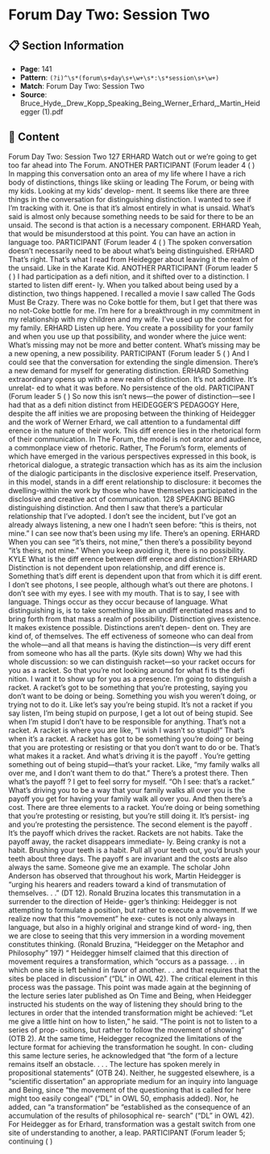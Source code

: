 # Forum Day Two: Session Two

## 📋 Section Information

- **Page**: 141
- **Pattern**: `(?i)^\s*(forum\s+day\s+\w+\s*:\s*session\s+\w+)`
- **Match**: Forum Day Two: Session Two
- **Source**: Bruce_Hyde,_Drew_Kopp_Speaking_Being_Werner_Erhard,_Martin_Heidegger (1).pdf

## 📄 Content

Forum Day Two: Session Two
127
ERHARD
Watch out or we’re going to get too far ahead into The Forum.
ANOTHER PARTICIPANT (Forum leader 4
(
)
In mapping this conversation onto an area of my life where I have a rich body of distinctions,
things like skiing or leading The Forum, or being with my kids. Looking at my kids’ develop-
ment. It seems like there are three things in the conversation for distinguishing distinction. I
wanted to see if I’m tracking with it. One is that it’s almost entirely in what is unsaid. What’s
said is almost only because something needs to be said for there to be an unsaid.  The second is
that action is a necessary component.
ERHARD
Yeah, that would be misunderstood at this point. You can have an action in language too.
PARTICIPANT (Forum leader 4
(
)
The spoken conversation doesn’t necessarily need to be about what’s being distinguished.
ERHARD
That’s right. That’s what I read from Heidegger about leaving it the realm of the unsaid. Like in
the Karate Kid.
ANOTHER PARTICIPANT (Forum leader 5
(
)
I had participation as a defi nition, and it shifted over to a distinction. I started to listen diff erent-
ly. When you talked about being used by a distinction, two things happened. I recalled a movie I
saw called The Gods Must Be Crazy. There was no Coke bottle for them, but I get that there was
no not-Coke bottle for me. I’m here for a breakthrough in my commitment in my relationship
with my children and my wife. I’ve used up the context for my family.
ERHARD
Listen up here. You create a possibility for your family and when you use up that possibility,
and wonder where the juice went: What’s missing may not be more and better content. What’s
missing may be a new opening, a new possibility.
PARTICIPANT (Forum leader 5
(
)
And I could see that the conversation for extending the single dimension. There’s a new demand
for myself for generating distinction.
ERHARD
Something extraordinary opens up with a new realm of distinction. It’s not additive. It’s unrelat-
ed to what it was before. No persistence of the old.
PARTICIPANT (Forum leader 5
(
)
So now this isn’t news—the power of distinction—see I had that as a defi nition distinct from
HEIDEGGER’S PEDAGOGY
Here, despite the aff inities we are proposing between the thinking
of Heidegger and the work of Werner Erhard, we call attention to a
fundamental diff erence in the nature of their work. This diff erence
lies in the rhetorical form of their communication. In The Forum, the
model is not orator and audience, a commonplace view of rhetoric.
Rather, The Forum’s form, elements of which have emerged in the
various perspectives expressed in this book, is rhetorical dialogue, a
strategic transaction which has as its aim the inclusion of the dialogic
participants in the disclosive experience itself. Preservation, in this
model, stands in a diff erent relationship to disclosure: it becomes the
dwelling-within the work by those who have themselves participated
in the disclosive and creative act of communication.
128
SPEAKING BEING
distinguishing distinction. And then I saw that there’s a particular relationship that I’ve adopted.
I don’t see the incident, but I’ve got an already always listening, a new one I hadn’t seen before:
“this is theirs, not mine.” I can see now that’s been using my life. There’s an opening.
ERHARD
When you can see “it’s theirs, not mine,” then there’s a possibility beyond “it’s theirs, not mine.”
When you keep avoiding it, there is no possibility.
KYLE
What is the diff erence between diff erence and distinction?
ERHARD
Distinction is not dependent upon relationship, and diff erence is. Something that’s diff erent
is dependent upon that from which it is diff erent. I don’t see photons, I see people, although
what’s out there are photons. I don’t see with my eyes. I see with my mouth. That is to say, I
see with language. Things occur as they occur because of language. What distinguishing is, is
to take something like an undiff erentiated mass and to bring forth from that mass a realm of
possibility. Distinction gives existence. It makes existence possible. Distinctions aren’t depen-
dent on. They are kind of, of themselves. The eff ectiveness of someone who can deal from the
whole—and all that means is having the distinction—is very diff erent from someone who has
all the parts.
(Kyle sits down)
Why we had this whole discussion: so we can distinguish racket—so your racket occurs for
you as a racket. So that you’re not looking around for what fi ts the defi nition. I want it to show
up for you as a presence. I’m going to distinguish a racket. A racket’s got to be something that
you’re protesting, saying you don’t want to be doing or being. Something you wish you weren’t
doing, or trying not to do it. Like let’s say you’re being stupid. It’s not a racket if you say listen,
I’m being stupid on purpose, I get a lot out of being stupid. See when I’m stupid I don’t have to
be responsible for anything. That’s not a racket. A racket is where you are like, “I wish I wasn’t
so stupid!” That’s when it’s a racket. A racket has got to be something you’re doing or being that
you are protesting or resisting or that you don’t want to do or be. That’s what makes it a racket.
And what’s driving it is the payoff . You’re getting something out of being stupid—that’s your
racket. Like, “my family walks all over me, and I don’t want them to do that.” There’s a protest
there. Then what’s the payoff ? I get to feel sorry for myself. “Oh I see: that’s a racket.” What’s
driving you to be a way that your family walks all over you is the payoff  you get for having your
family walk all over you. And then there’s a cost. There are three elements to a racket. You’re
doing or being something that you’re protesting or resisting, but you’re still doing it. It’s persist-
ing and you’re protesting the persistence. The second element is the payoff . It’s the payoff  which
drives the racket. Rackets are not habits. Take the payoff  away, the racket disappears immediate-
ly. Being cranky is not a habit. Brushing your teeth is a habit. Pull all your teeth out, you’d brush
your teeth about three days. The payoff s are invariant and the costs are also always the same.
Someone give me an example.
The scholar John Anderson has observed that throughout his
work, Martin Heidegger is “urging his hearers and readers toward
a kind of transmutation of themselves. . .” (DT 12). Ronald Bruzina
locates this transmutation in a surrender to the direction of Heide-
gger’s thinking:
Heidegger is not attempting to formulate a
position, but rather to execute a movement. If
we realize now that this “movement” he exe-
cutes is not only always in language, but also
in a highly original and strange kind of word-
ing, then we are close to seeing that this very
immersion in a wording movement constitutes
thinking. (Ronald Bruzina, “Heidegger on the
Metaphor and Philosophy” 197)
“
Heidegger himself claimed that this direction of movement
requires a transformation, which “occurs as a passage. . . in which
one site is left  behind in favor of another. . . and that requires that
the sites be placed in discussion” (“DL” in OWL 42).
The critical element in this process was the passage. This point
was made again at the beginning of the lecture series later published
as On Time and Being, when Heidegger instructed his students on
the way of listening they should bring to the lectures in order that the
intended transformation might be achieved: “Let me give a little hint
on how to listen,” he said. “The point is not to listen to a series of prop-
ositions, but rather to follow the movement of showing” (OTB 2).
At the same time, Heidegger recognized the limitations of the
lecture format for achieving the transformation he sought. In con-
cluding this same lecture series, he acknowledged that “the form of a
lecture remains itself an obstacle. . . . The lecture has spoken merely in
propositional statements” (OTB 24). Neither, he suggested elsewhere,
is a “scientific dissertation” an appropriate medium for an inquiry into
language and Being, since “the movement of the questioning that is
called for here might too easily congeal” (“DL” in OWL 50, emphasis
added). Nor, he added, can “a transformation” be “established as the
consequence of an accumulation of the results of philosophical re-
search” (“DL” in OWL 42). For Heidegger as for Erhard, transformation
was a gestalt switch from one site of understanding to another, a leap.
PARTICIPANT (Forum leader 5; continuing
(
)